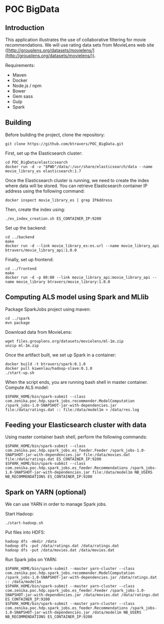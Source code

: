 # POC BigData

## Introduction

This application illustrates the use of collaborative filtering for movie recommendations. We will use rating data sets from MovieLens web site ([http://grouplens.org/datasets/movielens/](http://grouplens.org/datasets/movielens/)).

Requirements:
- Maven
- Docker
- Node.js / npm
- Bower
- Gem sass
- Gulp
- Spark

## Building

Before building the project, clone the repository:

	git clone https://github.com/btravers/POC_BigData.git

First, set up the Elasticsearch cluster:

	cd POC_BigData/elasticsearch
	docker run -d -v "$PWD"/data/:/usr/share/elasticsearch/data --name movie_library_es elasticsearch:1.7
	
Once the Elasticsearch cluster is running, we need to create the index where data will be stored. You can retrieve Elasticsearch container IP address using the following command:

	docker inspect movie_library_es | grep IPAddress
	
Then, create the index using:

	./es_index_creation.sh ES_CONTAINER_IP:9200

Set up the backend:

	cd ../backend
	make
	docker run -d --link movie_library_es:es.url --name movie_library_api btravers/movie_library_api:1.0.0

Finally, set up frontend:

	cd ../frontend
	make
	docker run -d -p 80:80 --link movie_library_api:movie_library_api --name movie_library btravers/movie_library:1.0.0

## Computing ALS model using Spark and MLlib

Package SparkJobs project using maven:

	cd ../spark
	mvn package
	
Download data from MovieLens:

	wget files.grouplens.org/datasets/movielens/ml-1m.zip
	unzip ml-1m.zip

Once the artifact built, we set up Spark in a container:

	docker build -t btravers/spark:0.1.0
	docker pull kiwenlau/hadoop-slave:0.1.0
	./start-up.sh
	
When the script ends, you are running bash shell in master container. Compute ALS model:
	
	$SPARK_HOME/bin/spark-submit --class com.zenika.poc.hdp.spark_jobs.recommender.ModelComputation /spark_jobs-1.0-SNAPSHOT-jar-with-dependencies.jar file:/data/ratings.dat :: file:/data/model1m > /data/res.log			

## Feeding your Elasticsearch cluster with data

Using master container bash shell, perform the following commands:

	$SPARK_HOME/bin/spark-submit --class com.zenika.poc.hdp.spark_jobs.es_feeder.Feeder /spark_jobs-1.0-SNAPSHOT-jar-with-dependencies.jar file:/data/movies.dat file:/data/ratings.dat ES_CONTAINER_IP:9200
	$SPARK_HOME/bin/spark-submit --class com.zenika.poc.hdp.spark_jobs.es_feeder.Recommendations /spark_jobs-1.0-SNAPSHOT-jar-with-dependencies.jar file:/data/model1m NB_USERS NB_RECOMMENDATIONS ES_CONTAINER_IP:9200


## Spark on YARN (optional)

We can use YARN in order to manage Spark jobs.

Start Hadoop:

	./start-hadoop.sh

Put files into HDFS:

	hadoop dfs -mkdir /data
	hadoop dfs -put /data/ratings.dat /data/ratings.dat
	hadoop dfs -put /data/movies.dat /data/movies.dat
	
Run Spark jobs on YARN:

	$SPARK_HOME/bin/spark-submit --master yarn-cluster --class com.zenika.poc.hdp.spark_jobs.recommender.ModelComputation /spark_jobs-1.0-SNAPSHOT-jar-with-dependencies.jar /data/ratings.dat :: /data/model1m
	$SPARK_HOME/bin/spark-submit --master yarn-cluster --class com.zenika.poc.hdp.spark_jobs.es_feeder.Feeder /spark_jobs-1.0-SNAPSHOT-jar-with-dependencies.jar /data/movies.dat /data/ratings.dat ES_CONTAINER_IP:9200
	$SPARK_HOME/bin/spark-submit --master yarn-cluster --class com.zenika.poc.hdp.spark_jobs.es_feeder.Recommendations /spark_jobs-1.0-SNAPSHOT-jar-with-dependencies.jar /data/model1m NB_USERS NB_RECOMMENDATIONS ES_CONTAINER_IP:9200


	

